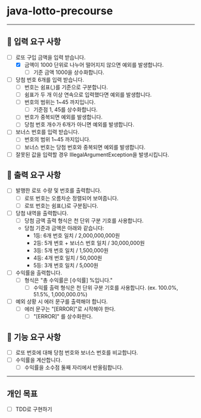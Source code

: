 java-lotto-precourse
=========================
* * *

🚀 입력 요구 사항
-----------------
- [ ] 로또 구입 금액을 입력 받습니다.
  - [x] 금액이 1000 단위로 나누어 떨어지지 않으면 예외를 발생합니다.
    - [ ] 기준 금액 1000을 상수화합니다.
- [ ] 당첨 번호 6개를 입력 받습니다.
  - [ ] 번호는 쉼표(,)를 기준으로 구분합니다.
  - [ ] 쉼표가 두 개 이상 연속으로 입력했다면 예외를 발생합니다.
  - [ ] 번호의 범위는 1~45 까지입니다.
    - [ ] 기준점 1, 45를 상수화합니다.
  - [ ] 번호가 중복되면 예외를 발생합니다.
  - [ ] 당첨 번호 개수가 6개가 아니면 예외를 발생합니다.
- [ ] 보너스 번호를 입력 받습니다.
  - [ ] 번호의 범위 1~45 까지입니다.
  - [ ] 보너스 번호는 당첨 번호와 중복되면 예외를 발생합니다.
- [ ] 잘못된 값을 입력할 경우 IllegalArgumentException을 발생시킵니다.

🚀 출력 요구 사항
-----------------
- [ ] 발행한 로또 수량 및 번호를 출력합니다.
  - [ ] 로또 번호는 오름차순 정렬되어 보여줍니다.
  - [ ] 로또 번호는 쉼표(,)로 구분됩니다.
- [ ] 당첨 내역을 출력합니다.
  - [ ] 당첨 금액 출력 형식은 천 단위 구분 기호를 사용합니다.
  - 당첨 기준과 금액은 아래와 같습니다:
    - 1등: 6개 번호 일치 / 2,000,000,000원
    -  2등: 5개 번호 + 보너스 번호 일치 / 30,000,000원
    -  3등: 5개 번호 일치 / 1,500,000원
    -  4등: 4개 번호 일치 / 50,000원
    -  5등: 3개 번호 일치 / 5,000원
- [ ] 수익률을 출력합니다.
  - [ ] 형식은 "총 수익률은 [수익률] %입니다."
    - [ ] 수익률 출력 형식은 천 단위 구분 기호를 사용합니다. (ex. 100.0%, 51.5%, 1,000,000.0%)
- [ ] 예외 상황 시 에러 문구를 출력해야 합니다.
  - [ ] 에러 문구는 "[ERROR]"로 시작해야 한다.
    - [ ] "[ERROR]" 를 상수화한다.

🚀 기능 요구 사항
-----------------
- [ ] 로또 번호에 대해 당첨 번호와 보너스 번호를 비교합니다.
- [ ] 수익률을 계산합니다.
    - [ ] 수익률을 소수점 둘째 자리에서 반올림합니다.

* * *
## 개인 목표
- [ ] TDD로 구현하기